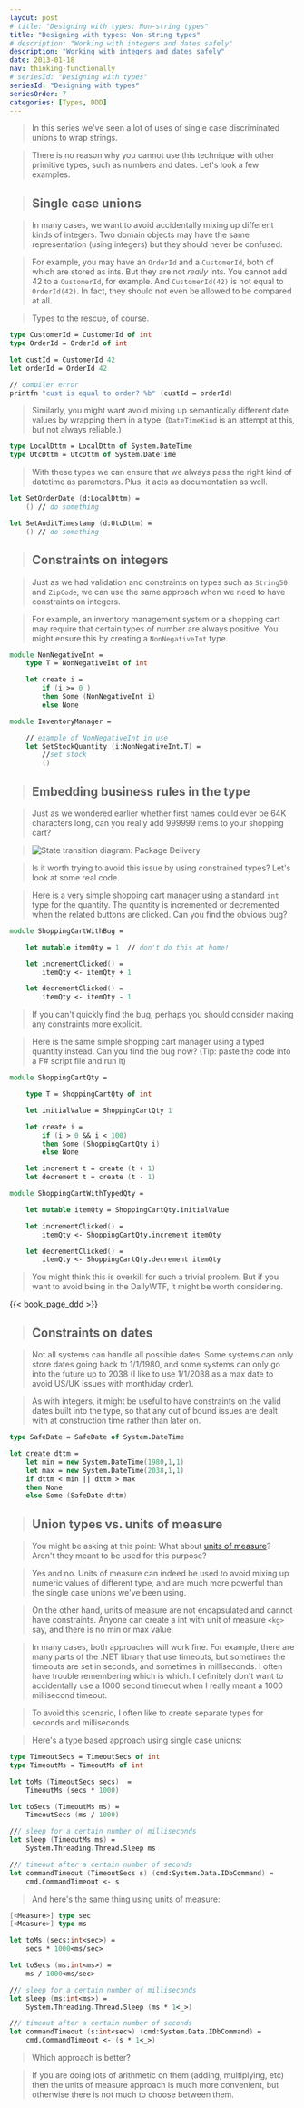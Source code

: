 ```yaml
---
layout: post
# title: "Designing with types: Non-string types"
title: "Designing with types: Non-string types"
# description: "Working with integers and dates safely"
description: "Working with integers and dates safely"
date: 2013-01-18
nav: thinking-functionally
# seriesId: "Designing with types"
seriesId: "Designing with types"
seriesOrder: 7
categories: [Types, DDD]
---
```


> In this series we've seen a lot of uses of single case discriminated unions to wrap strings.

> There is no reason why you cannot use this technique with other primitive types, such as numbers and dates.
> Let's look a few examples.

> ## Single case unions

> In many cases, we want to avoid accidentally mixing up different kinds of integers.
> Two domain objects may have the same representation (using integers) but they should never be confused.

> For example, you may have an `OrderId` and a `CustomerId`, both of which are stored as ints.
> But they are not *really* ints. You cannot add 42 to a `CustomerId`, for example.
> And `CustomerId(42)` is not equal to `OrderId(42)`.
> In fact, they should not even be allowed to be compared at all.

> Types to the rescue, of course.

```fsharp
type CustomerId = CustomerId of int
type OrderId = OrderId of int

let custId = CustomerId 42
let orderId = OrderId 42

// compiler error
printfn "cust is equal to order? %b" (custId = orderId)
```

> Similarly, you might want avoid mixing up semantically different date values by wrapping them in a type.
> (`DateTimeKind` is an attempt at this, but not always reliable.)

```fsharp
type LocalDttm = LocalDttm of System.DateTime
type UtcDttm = UtcDttm of System.DateTime
```

> With these types we can ensure that we always pass the right kind of datetime as parameters.
> Plus, it acts as documentation as well.

```fsharp
let SetOrderDate (d:LocalDttm) =
    () // do something

let SetAuditTimestamp (d:UtcDttm) =
    () // do something
```

> ## Constraints on integers

> Just as we had validation and constraints on types such as `String50` and `ZipCode`, we can use the same approach when we need to have constraints on integers.

> For example, an inventory management system or a shopping cart may require that certain types of number are always positive.
> You might ensure this by creating a `NonNegativeInt` type.

```fsharp
module NonNegativeInt =
    type T = NonNegativeInt of int

    let create i =
        if (i >= 0 )
        then Some (NonNegativeInt i)
        else None

module InventoryManager =

    // example of NonNegativeInt in use
    let SetStockQuantity (i:NonNegativeInt.T) =
        //set stock
        ()
```

> ## Embedding business rules in the type

> Just as we wondered earlier whether first names could ever be 64K characters long, can you really add 999999 items to your shopping cart?

> ![State transition diagram: Package Delivery](./AddToCart.png)

> Is it worth trying to avoid this issue by using constrained types?
> Let's look at some real code.

> Here is a very simple shopping cart manager using a standard `int` type for the quantity.
> The quantity is incremented or decremented when the related buttons are clicked.
> Can you find the obvious bug?

```fsharp
module ShoppingCartWithBug =

    let mutable itemQty = 1  // don't do this at home!

    let incrementClicked() =
        itemQty <- itemQty + 1

    let decrementClicked() =
        itemQty <- itemQty - 1
```

> If you can't quickly find the bug, perhaps you should consider making any constraints more explicit.

> Here is the same simple shopping cart manager using a typed quantity instead.
> Can you find the bug now?
> (Tip: paste the code into a F# script file and run it)

```fsharp
module ShoppingCartQty =

    type T = ShoppingCartQty of int

    let initialValue = ShoppingCartQty 1

    let create i =
        if (i > 0 && i < 100)
        then Some (ShoppingCartQty i)
        else None

    let increment t = create (t + 1)
    let decrement t = create (t - 1)

module ShoppingCartWithTypedQty =

    let mutable itemQty = ShoppingCartQty.initialValue

    let incrementClicked() =
        itemQty <- ShoppingCartQty.increment itemQty

    let decrementClicked() =
        itemQty <- ShoppingCartQty.decrement itemQty
```

> You might think this is overkill for such a trivial problem.
> But if you want to avoid being in the DailyWTF, it might be worth considering.

{{< book_page_ddd >}}

> ## Constraints on dates

> Not all systems can handle all possible dates.
> Some systems can only store dates going back to 1/1/1980, and some systems can only go into the future up to 2038 (I like to use 1/1/2038 as a max date to avoid US/UK issues with month/day order).

> As with integers, it might be useful to have constraints on the valid dates built into the type, so that any out of bound issues are dealt with at construction time rather than later on.

```fsharp
type SafeDate = SafeDate of System.DateTime

let create dttm =
    let min = new System.DateTime(1980,1,1)
    let max = new System.DateTime(2038,1,1)
    if dttm < min || dttm > max
    then None
    else Some (SafeDate dttm)
```


> ## Union types vs. units of measure

> You might be asking at this point: What about [units of measure](/posts/units-of-measure/)?
> Aren't they meant to be used for this purpose?

> Yes and no.
> Units of measure can indeed be used to avoid mixing up numeric values of different type, and are much more powerful than the single case unions we've been using.

> On the other hand, units of measure are not encapsulated and cannot have constraints.
> Anyone can create a int with unit of measure `<kg>` say, and there is no min or max value.

> In many cases, both approaches will work fine.
> For example, there are many parts of the .NET library that use timeouts, but sometimes the timeouts are set in seconds, and sometimes in milliseconds.
> I often have trouble remembering which is which.
> I definitely don't want to accidentally use a 1000 second timeout when I really meant a 1000 millisecond timeout.

> To avoid this scenario, I often like to create separate types for seconds and milliseconds.

> Here's a type based approach using single case unions:

```fsharp
type TimeoutSecs = TimeoutSecs of int
type TimeoutMs = TimeoutMs of int

let toMs (TimeoutSecs secs)  =
    TimeoutMs (secs * 1000)

let toSecs (TimeoutMs ms) =
    TimeoutSecs (ms / 1000)

/// sleep for a certain number of milliseconds
let sleep (TimeoutMs ms) =
    System.Threading.Thread.Sleep ms

/// timeout after a certain number of seconds
let commandTimeout (TimeoutSecs s) (cmd:System.Data.IDbCommand) =
    cmd.CommandTimeout <- s
```

> And here's the same thing using units of measure:

```fsharp
[<Measure>] type sec
[<Measure>] type ms

let toMs (secs:int<sec>) =
    secs * 1000<ms/sec>

let toSecs (ms:int<ms>) =
    ms / 1000<ms/sec>

/// sleep for a certain number of milliseconds
let sleep (ms:int<ms>) =
    System.Threading.Thread.Sleep (ms * 1<_>)

/// timeout after a certain number of seconds
let commandTimeout (s:int<sec>) (cmd:System.Data.IDbCommand) =
    cmd.CommandTimeout <- (s * 1<_>)
```

> Which approach is better?

> If you are doing lots of arithmetic on them (adding, multiplying, etc) then the units of measure approach is much more convenient, but otherwise there is not much to choose between them.
